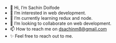- 👋 Hi, I’m Sachin Doifode 
- 👀 I’m interested in web development. 
- 🌱 I’m currently learning redux and node.
- 💞️ I’m looking to collaborate on web development.
- 📫 How to reach me on dsachinm8@gmail.com
- ✨ Feel free to reach out to me.

<!---
sachinndoifode23/sachinndoifode23 is a ✨ special ✨ repository because its `README.md` (this file) appears on your GitHub profile.
You can click the Preview link to take a look at your changes.
--->
